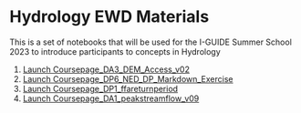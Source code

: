 # Hydrology EWD Materials

This is a set of notebooks that will be used for the I-GUIDE Summer School 2023 to introduce participants to concepts in Hydrology

1. [Launch Coursepage_DA3_DEM_Access_v02](https://jupyter.iguide.illinois.edu/hub/user-redirect/git-pull?repo=https%3A%2F%2Fgithub.com%2FI-GUIDE%2Fhydroewd&urlpath=lab%2Ftree%2Fhydroewd%2FCoursepage_DA3_DEM_Access_v2.ipynb+&branch=main)
2. [Launch Coursepage_DP6_NED_DP_Markdown_Exercise](https://jupyter.iguide.illinois.edu/hub/user-redirect/git-pull?repo=https%3A%2F%2Fgithub.com%2FI-GUIDE%2Fhydroewd&urlpath=lab%2Ftree%2Fhydroewd%2FCoursepage_DP6_NED_DP_Markdown_Exercise.ipynb+&branch=main)
3. [Launch Coursepage_DP1_ffareturnperiod](https://jupyter.iguide.illinois.edu/hub/user-redirect/git-pull?repo=https%3A%2F%2Fgithub.com%2FI-GUIDE%2Fhydroewd&urlpath=lab%2Ftree%2Fhydroewd%2FCoursepage_DP1_ffareturnperiod_v06.ipynb+&branch=main)
4. [Launch Coursepage_DA1_peakstreamflow_v09](https://jupyter.iguide.illinois.edu/hub/user-redirect/git-pull?repo=https%3A%2F%2Fgithub.com%2FI-GUIDE%2Fhydroewd&urlpath=lab%2Ftree%2Fhydroewd%2FCoursepage_DA1_peakstreamflow_v09.ipynb+&branch=main)
